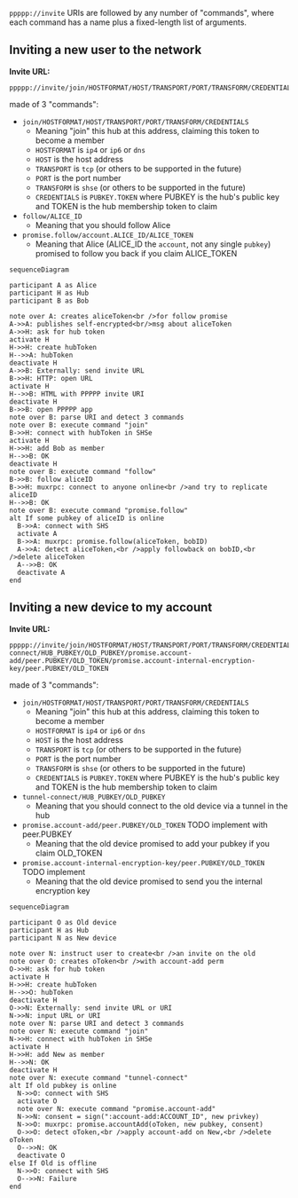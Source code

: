 `ppppp://invite` URIs are followed by any number of "commands", where each command has a name plus a fixed-length list of arguments.

## Inviting a new user to the network

**Invite URL:**

```
ppppp://invite/join/HOSTFORMAT/HOST/TRANSPORT/PORT/TRANSFORM/CREDENTIALS/follow/ALICE_ID/promise.follow/account.ALICE_ID/ALICE_TOKEN
```

made of 3 "commands":

- `join/HOSTFORMAT/HOST/TRANSPORT/PORT/TRANSFORM/CREDENTIALS`
  - Meaning "join" this hub at this address, claiming this token to become a member
  - `HOSTFORMAT` is `ip4` or `ip6` or `dns`
  - `HOST` is the host address
  - `TRANSPORT` is `tcp` (or others to be supported in the future)
  - `PORT` is the port number
  - `TRANSFORM` is `shse` (or others to be supported in the future)
  - `CREDENTIALS` is `PUBKEY.TOKEN` where PUBKEY is the hub's public key and TOKEN is the hub membership token to claim
- `follow/ALICE_ID`
  - Meaning that you should follow Alice
- `promise.follow/account.ALICE_ID/ALICE_TOKEN`
  - Meaning that Alice (ALICE_ID the `account`, not any single `pubkey`) promised to follow you back if you claim ALICE_TOKEN

```mermaid
sequenceDiagram

participant A as Alice
participant H as Hub
participant B as Bob

note over A: creates aliceToken<br />for follow promise
A->>A: publishes self-encrypted<br/>msg about aliceToken
A->>H: ask for hub token
activate H
H->>H: create hubToken
H-->>A: hubToken
deactivate H
A->>B: Externally: send invite URL
B->>H: HTTP: open URL
activate H
H-->>B: HTML with PPPPP invite URI
deactivate H
B->>B: open PPPPP app
note over B: parse URI and detect 3 commands
note over B: execute command "join"
B->>H: connect with hubToken in SHSe
activate H
H->>H: add Bob as member
H-->>B: OK
deactivate H
note over B: execute command "follow"
B->>B: follow aliceID
B->>H: muxrpc: connect to anyone online<br />and try to replicate aliceID
H-->>B: OK
note over B: execute command "promise.follow"
alt If some pubkey of aliceID is online
  B->>A: connect with SHS
  activate A
  B->>A: muxrpc: promise.follow(aliceToken, bobID)
  A->>A: detect aliceToken,<br />apply followback on bobID,<br />delete aliceToken
  A-->>B: OK
  deactivate A
end
```

## Inviting a new device to my account

**Invite URL:**

```
ppppp://invite/join/HOSTFORMAT/HOST/TRANSPORT/PORT/TRANSFORM/CREDENTIALS/tunnel-connect/HUB_PUBKEY/OLD_PUBKEY/promise.account-add/peer.PUBKEY/OLD_TOKEN/promise.account-internal-encryption-key/peer.PUBKEY/OLD_TOKEN
```

made of 3 "commands":

- `join/HOSTFORMAT/HOST/TRANSPORT/PORT/TRANSFORM/CREDENTIALS`
  - Meaning "join" this hub at this address, claiming this token to become a member
  - `HOSTFORMAT` is `ip4` or `ip6` or `dns`
  - `HOST` is the host address
  - `TRANSPORT` is `tcp` (or others to be supported in the future)
  - `PORT` is the port number
  - `TRANSFORM` is `shse` (or others to be supported in the future)
  - `CREDENTIALS` is `PUBKEY.TOKEN` where PUBKEY is the hub's public key and TOKEN is the hub membership token to claim
- `tunnel-connect/HUB_PUBKEY/OLD_PUBKEY`
  - Meaning that you should connect to the old device via a tunnel in the hub
- `promise.account-add/peer.PUBKEY/OLD_TOKEN` TODO implement with peer.PUBKEY
  - Meaning that the old device promised to add your pubkey if you claim OLD_TOKEN
- `promise.account-internal-encryption-key/peer.PUBKEY/OLD_TOKEN` TODO implement
  - Meaning that the old device promised to send you the internal encryption key

```mermaid
sequenceDiagram

participant O as Old device
participant H as Hub
participant N as New device

note over N: instruct user to create<br />an invite on the old
note over O: creates oToken<br />with account-add perm
O->>H: ask for hub token
activate H
H->>H: create hubToken
H-->>O: hubToken
deactivate H
O->>N: Externally: send invite URL or URI
N->>N: input URL or URI
note over N: parse URI and detect 3 commands
note over N: execute command "join"
N->>H: connect with hubToken in SHSe
activate H
H->>H: add New as member
H-->>N: OK
deactivate H
note over N: execute command "tunnel-connect"
alt If old pubkey is online
  N->>O: connect with SHS
  activate O
  note over N: execute command "promise.account-add"
  N->>N: consent = sign(":account-add:ACCOUNT_ID", new privkey)
  N->>O: muxrpc: promise.accountAdd(oToken, new pubkey, consent)
  O->>O: detect oToken,<br />apply account-add on New,<br />delete oToken
  O-->>N: OK
  deactivate O
else If Old is offline
  N->>O: connect with SHS
  O-->>N: Failure
end
```